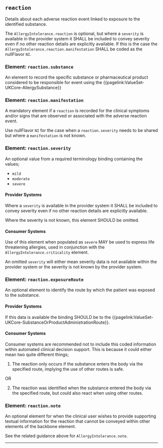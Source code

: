 ## `reaction`
Details about each adverse reaction event linked to exposure to the identified substance.

The `AllergyIntolerance.reaction` is optional, but where a `severity` is available in the provider system it SHALL be included to convey severity even if no other reaction details are explicitly available. If this is the case the `AllergyIntolerance.reaction.manifestation` SHALL be coded as the nullFlavor `NI`.

### Element: `reaction.substance`

An element to record the specific substance or pharmaceutical product considered to be responsible for event using the {{pagelink:ValueSet-UKCore-AllergySubstance}}

### Element: `reaction.manifestation`

A mandatory element if a `reaction` is recorded for the clinical symptoms and/or signs that are observed or associated with the adverse reaction event.

Use nullFlavor `NI` for the case when a `reaction.severity` needs to be shared but where a `manifestation` is not known.

### Element: `reaction.severity`

An optional value from a required terminology binding containing the values;
- `mild`
- `moderate`
- `severe`

#### Provider Systems

Where a `severity` is available in the provider system it SHALL be included to convey severity even if no other reaction details are explicitly available.

Where the severity is not known, this element SHOULD be omitted.

#### Consumer Systems

Use of this element when populated as `severe` MAY be used to express life threatening allergies, used in conjunction with the `AllergyIntolerance.criticality` element.

An omitted `severity` will either mean severity data is not available within the provider system or the severity is not known by the provider system.

### Element: `reaction.exposureRoute`

An optional element to identify the route by which the patient was exposed to the substance.

#### Provider Systems

If this data is available the binding SHOULD be to the {{pagelink:ValueSet-UKCore-SubstanceOrProductAdministrationRoute}}.

#### Consumer Systems

Consumer systems are recommended not to include this coded information within automated clinical decision support. This is because it could either mean two quite different things;
1. The reaction only occurs if the substance enters the body via the specified route, implying the use of other routes is safe.

OR

2. The reaction was identified when the substance entered the body via the specified route, but could also react when using other routes.

### Element: `reaction.note`

An optional element for when the clinical user wishes to provide supporting textual information for the reaction that cannot be conveyed within other elements of the backbone element.

See the related guidance above for `AllergyIntolerance.note`.

---
